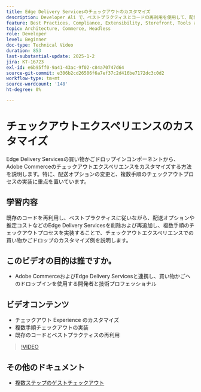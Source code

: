 ```yaml
---
title: Edge Delivery Servicesのチェックアウトのカスタマイズ
description: Developer Ali で、ベストプラクティスとコードの再利用を使用して、配信オプションや複数の手順のチェックアウトなどのAdobe Commerce チェックアウトをカスタマイズする方法を説明します。​
feature: Best Practices, Compliance, Extensibility, Storefront, Tools and External Services
topic: Architecture, Commerce, Headless
role: Developer
level: Beginner
doc-type: Technical Video
duration: 853
last-substantial-update: 2025-1-2
jira: KT-16723
exl-id: e6b95ff0-9a41-43ac-9f02-c84a70747d64
source-git-commit: e306b2cd26506f6a7ef37c2d416be7172dc3c0d2
workflow-type: tm+mt
source-wordcount: '148'
ht-degree: 0%

---
```


# チェックアウトエクスペリエンスのカスタマイズ

Edge Delivery Servicesの買い物かごドロップインコンポーネントから、Adobe Commerceのチェックアウトエクスペリエンスをカスタマイズする方法を説明します。特に、配送オプションの変更と、複数手順のチェックアウトプロセスの実装に重点を置いています。

## 学習内容

既存のコードを再利用し、ベストプラクティスに従いながら、配送オプションや推定コストなどのEdge Delivery Servicesを削除および再追加し、複数手順のチェックアウトプロセスを実装することで、チェックアウトエクスペリエンスでの買い物かごドロップのカスタマイズ例を説明します。&#x200B;

## このビデオの目的は誰ですか。

* Adobe CommerceおよびEdge Delivery Servicesと連携し、買い物かごへのドロップインを使用する開発者と技術プロフェッショナル

## ビデオコンテンツ

* チェックアウト Experience &#x200B;のカスタマイズ
* 複数手順チェックアウトの実装&#x200B;
* 既存のコードとベストプラクティスの再利用

>[!VIDEO](https://video.tv.adobe.com/v/3442650?learn=on)

## その他のドキュメント

* [ 複数ステップのゲストチェックアウト ](https://experienceleague.adobe.com/developer/commerce/storefront/dropins/checkout/tutorials/multi-step/)
